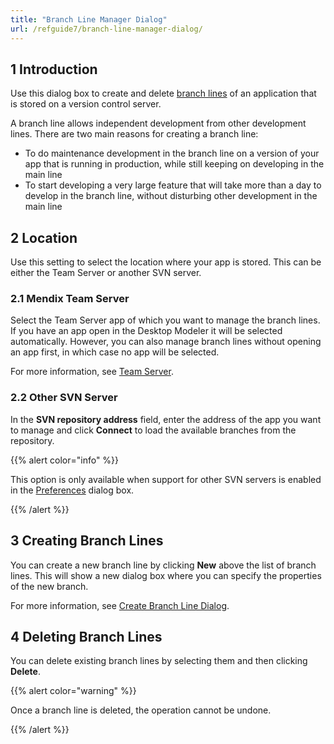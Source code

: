 ```yaml
---
title: "Branch Line Manager Dialog"
url: /refguide7/branch-line-manager-dialog/
---
```


## 1 Introduction

Use this dialog box to create and delete [branch lines](/refguide7/version-control/#branch-line) of an application that is stored on a version control server.

A branch line allows independent development from other development lines. There are two main reasons for creating a branch line:

* To do maintenance development in the branch line on a version of your app that is running in production, while still keeping on developing in the main line
* To start developing a very large feature that will take more than a day to develop in the branch line, without disturbing other development in the main line

## 2 Location

Use this setting to select the location where your app is stored. This can be either the Team Server or another SVN server.

### 2.1 Mendix Team Server

Select the Team Server app of which you want to manage the branch lines. If you have an app open in the Desktop Modeler it will be selected automatically. However, you can also manage branch lines without opening an app first, in which case no app will be selected.

For more information, see [Team Server](/refguide7/team-server/).

### 2.2 Other SVN Server

In the **SVN repository address** field, enter the address of the app you want to manage and click **Connect** to load the available branches from the repository.

{{% alert color="info" %}}

This option is only available when support for other SVN servers is enabled in the [Preferences](/refguide7/preferences-dialog/#enabled) dialog box.

{{% /alert %}}

## 3 Creating Branch Lines

You can create a new branch line by clicking **New** above the list of branch lines. This will show a new dialog box where you can specify the properties of the new branch.

For more information, see [Create Branch Line Dialog](/refguide7/create-branch-line-dialog/).

## 4 Deleting Branch Lines

You can delete existing branch lines by selecting them and then clicking **Delete**. 

{{% alert color="warning" %}}

Once a branch line is deleted, the operation cannot be undone.

{{% /alert %}}
